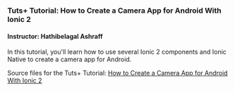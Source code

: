 ### Tuts+ Tutorial: How to Create a Camera App for Android With Ionic 2

#### Instructor: Hathibelagal Ashraff

In this tutorial, you'll learn how to use several Ionic 2 components and Ionic Native to create a camera app for Android.

Source files for the Tuts+ Tutorial: [How to Create a Camera App for Android With Ionic 2](http://code.tutsplus.com/tutorials/how-to-create-a-camera-app-for-android-with-ionic-2--cms-28205)
